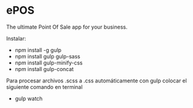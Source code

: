 # ePOS
The ultimate Point Of Sale app for your business.

Instalar:
- npm install -g gulp
- npm install gulp gulp-sass
- npm install gulp-minify-css
- npm install gulp-concat

Para procesar archivos .scss a .css automáticamente con gulp colocar el siguiente comando en terminal
- gulp watch
